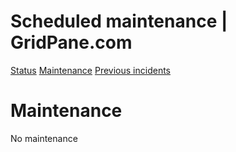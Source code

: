 # Scheduled maintenance | GridPane.com

[](https://gridpane.com)

[Status](https://status.gridpane.com/)
[Maintenance](https://status.gridpane.com/maintenance)
[Previous incidents](https://status.gridpane.com/incidents)

# Maintenance

No maintenance


